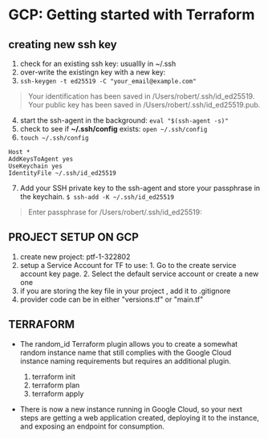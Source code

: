 # GCP: Getting started with Terraform
## creating new ssh key
  1. check for an existing ssh key: usuallly in ~/.ssh
  2. over-write the existingn key with a new key:
  3. `ssh-keygen -t ed25519 -C "your_email@example.com"`

  > Your identification has been saved in /Users/robert/.ssh/id_ed25519.
  > Your public key has been saved in /Users/robert/.ssh/id_ed25519.pub.

  4. start the ssh-agent in the background: `eval "$(ssh-agent -s)"`
  5. check to see if **~/.ssh/config** exists: `open ~/.ssh/config`
  6. `touch ~/.ssh/config`

  ```
  Host *
  AddKeysToAgent yes
  UseKeychain yes
  IdentityFile ~/.ssh/id_ed25519
  ```
  7. Add your SSH private key to the ssh-agent and store your passphrase in the keychain.
  `$ ssh-add -K ~/.ssh/id_ed25519`
  > Enter passphrase for /Users/robert/.ssh/id_ed25519: 
  
## PROJECT SETUP ON GCP
  1. create new project: ptf-1-322802
  2. setup a Service Account for TF to use:
    1. Go to the create service account key page. 
    2. Select the default service account or create a new one
  3. if you are storing the key file in your project , add it to .gitignore
  4. provider code can be in either "versions.tf" or "main.tf"

## TERRAFORM 
- The random_id Terraform plugin allows you to create a somewhat random instance name that still complies with the Google Cloud instance naming requirements but requires an additional plugin.

  1. terraform init
  2. terraform plan
  3. terraform apply
  
- There is now a new instance running in Google Cloud, so your next steps are getting a web 
application created, deploying it to the instance, and exposing an endpoint for consumption.
